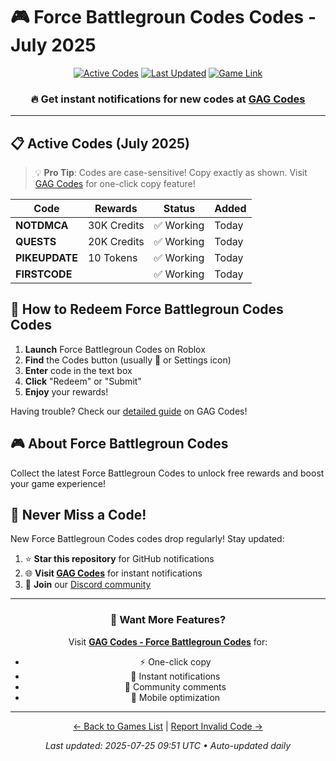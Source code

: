 # 🎮 Force Battlegroun Codes Codes - July 2025

<div align="center">

[![Active Codes](https://img.shields.io/badge/Active%20Codes-4-brightgreen)](https://gagcodes.com/roblox/force-battlegrounds)
[![Last Updated](https://img.shields.io/badge/Last%20Updated-Today-orange)](https://gagcodes.com/roblox/force-battlegrounds)
[![Game Link](https://img.shields.io/badge/Play-Force%20Battlegroun%20Codes-red)](https://www.roblox.com/games/)

### 🔥 **Get instant notifications for new codes at [GAG Codes](https://gagcodes.com/roblox/force-battlegrounds)**

</div>

---

## 📋 Active Codes (July 2025)

> 💡 **Pro Tip**: Codes are case-sensitive! Copy exactly as shown. Visit [GAG Codes](https://gagcodes.com/roblox/force-battlegrounds) for one-click copy feature!

| Code | Rewards | Status | Added |
|------|---------|--------|-------|
| **NOTDMCA** | 30K Credits | ✅ Working | Today |
| **QUESTS** | 20K Credits | ✅ Working | Today |
| **PIKEUPDATE** | 10 Tokens | ✅ Working | Today |
| **FIRSTCODE** |  | ✅ Working | Today |


## 📖 How to Redeem Force Battlegroun Codes Codes

1. **Launch** Force Battlegroun Codes on Roblox
2. **Find** the Codes button (usually 🎁 or Settings icon)
3. **Enter** code in the text box
4. **Click** "Redeem" or "Submit"
5. **Enjoy** your rewards!

Having trouble? Check our [detailed guide](https://gagcodes.com/roblox/force-battlegrounds#how-to-redeem) on GAG Codes!

## 🎮 About Force Battlegroun Codes

Collect the latest Force Battlegroun Codes to unlock free rewards and boost your game experience!

## 🔔 Never Miss a Code!

New Force Battlegroun Codes codes drop regularly! Stay updated:

1. ⭐ **Star this repository** for GitHub notifications
2. 🌐 **Visit [GAG Codes](https://gagcodes.com/roblox/force-battlegrounds)** for instant notifications
3. 💬 **Join** our [Discord community](https://gagcodes.com/discord)

---

<div align="center">

### 🚀 Want More Features?

Visit [**GAG Codes - Force Battlegroun Codes**](https://gagcodes.com/roblox/force-battlegrounds) for:
- ⚡ One-click copy
- 🔔 Instant notifications  
- 💬 Community comments
- 📱 Mobile optimization

---

[← Back to Games List](README.md) | [Report Invalid Code →](https://github.com/yourusername/roblox-codes-directory/issues)

*Last updated: 2025-07-25 09:51 UTC • Auto-updated daily*

</div>